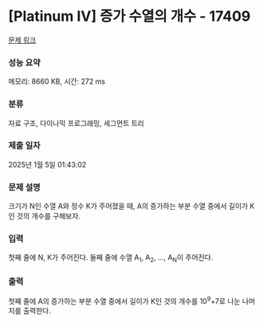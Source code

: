 # [Platinum IV] 증가 수열의 개수 - 17409 

[문제 링크](https://www.acmicpc.net/problem/17409) 

### 성능 요약

메모리: 8660 KB, 시간: 272 ms

### 분류

자료 구조, 다이나믹 프로그래밍, 세그먼트 트리

### 제출 일자

2025년 1월 5일 01:43:02

### 문제 설명

<p>크기가 N인 수열 A와 정수 K가 주어졌을 때, A의 증가하는 부분 수열 중에서 길이가 K인 것의 개수를 구해보자.</p>

### 입력 

 <p>첫째 줄에 N, K가 주어진다. 둘째 줄에 수열 A<sub>1</sub>, A<sub>2</sub>, ..., A<sub>N</sub>이 주어진다.</p>

### 출력 

 <p>첫째 줄에 A의 증가하는 부분 수열 중에서 길이가 K인 것의 개수를 10<sup>9</sup>+7로 나눈 나머지를 출력한다.</p>


